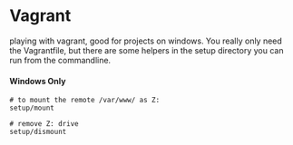 # Vagrant

playing with vagrant, good for projects on windows. You really only need the Vagrantfile, but there are some helpers in the setup directory you can run from the commandline.

#### Windows Only
```
# to mount the remote /var/www/ as Z:
setup/mount

# remove Z: drive
setup/dismount
```